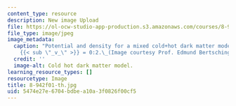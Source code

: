 ```yaml
---
content_type: resource
description: New image Upload
file: https://ol-ocw-studio-app-production.s3.amazonaws.com/courses/8-942-cosmology-fall-2001/5474e27e6704bdbea10a3f0826f00cf5_8-942f01-th.jpg
file_type: image/jpeg
image_metadata:
  caption: "Potential and density for a mixed cold+hot dark matter model with \u03A9\
    {{< sub \"_v_\" >}} = 0:2.\_(Image courtesy Prof. Edmund Bertschinger.)"
  credit: ''
  image-alt: Cold hot dark matter model.
learning_resource_types: []
resourcetype: Image
title: 8-942f01-th.jpg
uid: 5474e27e-6704-bdbe-a10a-3f0826f00cf5
---
```


